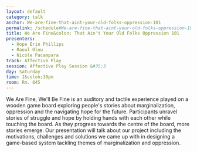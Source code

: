 ```yaml
---
layout: default
category: talk
anchor: We-are-fine-that-aint-your-old-folks-oppression-101
permalink: /schedule#We-are-fine-that-aint-your-old-folks-oppression-101
title: We Are Fine&colon; That Ain't Your Old Folks Oppression 101
presenters:
  - Hope Erin Phillips
  - Raoul Olou
  - Nicole Pacampara
track: Affective Play
session: Affective Play Session &#35;3
day: Saturday
time: 1&colon;30pm
room: Rm. 845
---
```

We Are Fine, We'll Be Fine is an auditory and tactile experience played on a wooden game board exploring people's stories about marginalization, oppression and the navigating hope for the future. Participants unravel stories of struggle and hope by holding hands with each other while touching the board. As they progress towards the centre of the board, more stories emerge. Our presentation will talk about our project including the motivations, challenges and solutions we came up with in designing a game-based system tackling themes of marginalization and oppression.